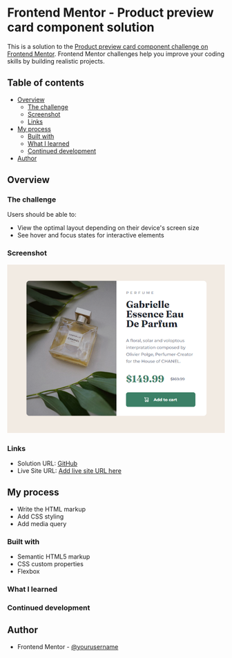 # Frontend Mentor - Product preview card component solution

This is a solution to the [Product preview card component challenge on Frontend Mentor](https://www.frontendmentor.io/challenges/product-preview-card-component-GO7UmttRfa). Frontend Mentor challenges help you improve your coding skills by building realistic projects. 

## Table of contents

- [Overview](#overview)
  - [The challenge](#the-challenge)
  - [Screenshot](#screenshot)
  - [Links](#links)
- [My process](#my-process)
  - [Built with](#built-with)
  - [What I learned](#what-i-learned)
  - [Continued development](#continued-development)
- [Author](#author)

## Overview

### The challenge

Users should be able to:

- View the optimal layout depending on their device's screen size
- See hover and focus states for interactive elements

### Screenshot

![](/images/screenshot-desktop.png)

### Links

- Solution URL: [GitHub](https://github.com/DrakeHermit/product-preview-card)
- Live Site URL: [Add live site URL here](https://your-live-site-url.com)

## My process

- Write the HTML markup
- Add CSS styling
- Add media query

### Built with

- Semantic HTML5 markup
- CSS custom properties
- Flexbox

### What I learned



### Continued development



## Author

- Frontend Mentor - [@yourusername](https://www.frontendmentor.io/profile/yourusername)
